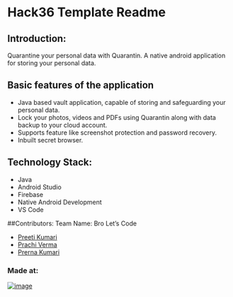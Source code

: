 # Hack36 Template Readme

## Introduction: 
Quarantine your personal data with Quarantin. A native android application for storing your personal data.

## Basic features of the application
- Java based vault application, capable of storing and safeguarding your personal data.
- Lock your photos, videos and PDFs using Quarantin along with data backup to your cloud account.
- Supports feature like screenshot protection and password recovery.
- Inbuilt secret browser.

## Technology Stack:
- Java
- Android Studio
- Firebase
- Native Android Development
- VS Code

##Contributors: 
Team Name: Bro Let’s Code 
- [Preeti Kumari](https://github.com/Preeti811)
- [Prachi Verma](https://github.com/Prachi-121)
- [Prerna Kumari](https://github.com/prernak456)

### Made at:
[![image](https://user-images.githubusercontent.com/76868468/176120781-82d79b19-3bb7-4d5d-8f89-c322d23fb926.png)](https://hack36.com)

